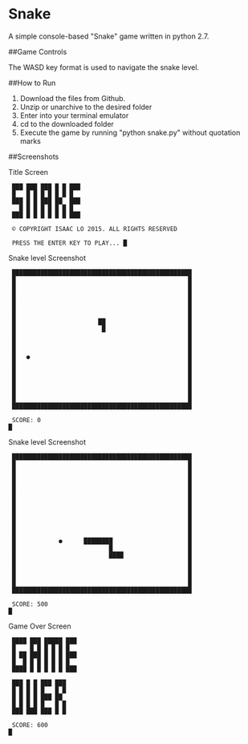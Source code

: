 # Snake

A simple console-based "Snake" game written in python 2.7.

##Game Controls

The WASD key format is used to navigate the snake level.

##How to Run

1. Download the files from Github.
2. Unzip or unarchive to the desired folder
3. Enter into your terminal emulator
4. cd to the downloaded folder
5. Execute the game by running "python snake.py" without quotation marks

##Screenshots

Title Screen

```
 ███ ███ ███ █ █ ███
 █   █ █ █ █ █ █ █  
 ███ █ █ ███ ██  ███
   █ █ █ █ █ █ █ █  
 ███ █ █ █ █ █ █ ███

 © COPYRIGHT ISAAC LO 2015. ALL RIGHTS RESERVED

 PRESS THE ENTER KEY TO PLAY... █ 
```


Snake level Screenshot

```
 ██████████████████████████████████████████████████
 █                                                █
 █                                                █
 █                                                █
 █                                                █
 █                                                █
 █                                                █
 █                       ██                       █
 █                        █                       █
 █                                                █
 █                                                █
 █                                                █
 █   ●                                            █
 █                                                █
 █                                                █
 █                                                █
 █                                                █
 █                                                █
 █                                                █
 ██████████████████████████████████████████████████

 SCORE: 0
█
```


Snake level Screenshot

```
 ██████████████████████████████████████████████████
 █                                                █
 █                                                █
 █                                                █
 █                                                █
 █                                                █
 █                                                █
 █                                                █
 █                                                █
 █                                                █
 █                                                █
 █                                                █
 █            ●      ████████                     █
 █                          █                     █
 █                          ████                  █
 █                                                █
 █                                                █
 █                                                █
 █                                                █
 ██████████████████████████████████████████████████

 SCORE: 500
█
```


Game Over Screen

```
 ████ ███ █████ ███
 █    █ █ █ █ █ █  
 █ ██ ███ █ █ █ ███
 █  █ █ █ █ █ █ █  
 ████ █ █ █ █ █ ███

 ███ █ █ ███ ███
 █ █ █ █ █   █ █
 █ █ █ █ ███ ██ 
 █ █ █ █ █   █ █
 ███ ███ ███ █ █

 SCORE: 600
█
```
